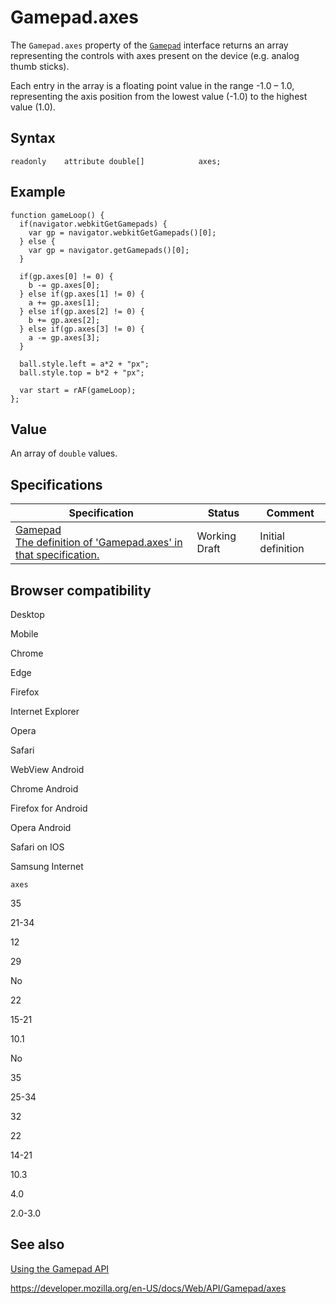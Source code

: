 # Gamepad.axes

The `Gamepad.axes` property of the [`Gamepad`](../gamepad) interface returns an array representing the controls with axes present on the device (e.g. analog thumb sticks).

Each entry in the array is a floating point value in the range -1.0 – 1.0, representing the axis position from the lowest value (-1.0) to the highest value (1.0).

## Syntax

    readonly    attribute double[]            axes;

## Example

    function gameLoop() {
      if(navigator.webkitGetGamepads) {
        var gp = navigator.webkitGetGamepads()[0];
      } else {
        var gp = navigator.getGamepads()[0];
      }

      if(gp.axes[0] != 0) {
        b -= gp.axes[0];
      } else if(gp.axes[1] != 0) {
        a += gp.axes[1];
      } else if(gp.axes[2] != 0) {
        b += gp.axes[2];
      } else if(gp.axes[3] != 0) {
        a -= gp.axes[3];
      }

      ball.style.left = a*2 + "px";
      ball.style.top = b*2 + "px";

      var start = rAF(gameLoop);
    };

## Value

An array of <span class="page-not-created">`double`</span> values.

## Specifications

<table><thead><tr class="header"><th>Specification</th><th>Status</th><th>Comment</th></tr></thead><tbody><tr class="odd"><td><a href="https://w3c.github.io/gamepad/#dom-gamepad-axes">Gamepad<br />
<span class="small">The definition of 'Gamepad.axes' in that specification.</span></a></td><td><span class="spec-wd">Working Draft</span></td><td>Initial definition</td></tr></tbody></table>

## Browser compatibility

Desktop

Mobile

Chrome

Edge

Firefox

Internet Explorer

Opera

Safari

WebView Android

Chrome Android

Firefox for Android

Opera Android

Safari on IOS

Samsung Internet

`axes`

35

21-34

12

29

No

22

15-21

10.1

No

35

25-34

32

22

14-21

10.3

4.0

2.0-3.0

## See also

[Using the Gamepad API](../gamepad_api/using_the_gamepad_api)

<a href="https://developer.mozilla.org/en-US/docs/Web/API/Gamepad/axes" class="_attribution-link">https://developer.mozilla.org/en-US/docs/Web/API/Gamepad/axes</a>
